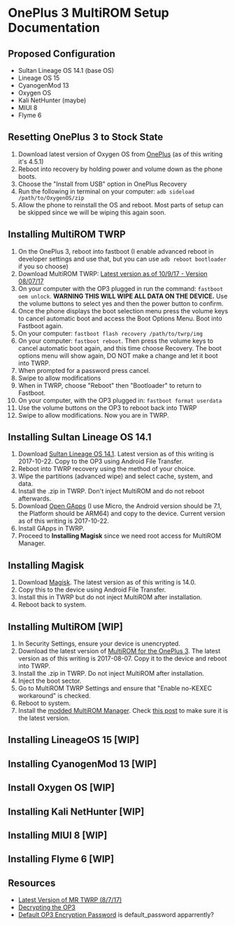 # OnePlus 3 MultiROM Setup Documentation

## Proposed Configuration
- Sultan Lineage OS 14.1 (base OS)
- Lineage OS 15 
- CyanogenMod 13
- Oxygen OS
- Kali NetHunter (maybe)
- MIUI 8
- Flyme 6


## Resetting OnePlus 3 to Stock State
1. Download latest version of Oxygen OS from [OnePlus](http://downloads.oneplus.net/) (as of this writing it's 4.5.1)
1. Reboot into recovery by holding power and volume down as the phone boots.
1. Choose the "Install from USB" option in OnePlus Recovery
1. Run the following in terminal on your computer: `adb sideload /path/to/OxygenOS/zip`
1. Allow the phone to reinstall the OS and reboot. Most parts of setup can be skipped since we will be wiping this again soon.

## Installing MultiROM TWRP
1. On the OnePlus 3, reboot into fastboot (I enable advanced reboot in developer settings and use that, but you can use `adb reboot bootloader` if you so choose)
1. Download MultiROM TWRP: [Latest version as of 10/9/17 - Version 08/07/17](https://forum.xda-developers.com/showpost.php?p=73316166&postcount=1950)
1. On your computer with the OP3 plugged in run the command: `fastboot oem unlock`. **WARNING THIS WILL WIPE ALL DATA ON THE DEVICE.** Use the volume buttons to select yes and then the power button to confirm.
1. Once the phone displays the boot selection menu press the volume keys to cancel automatic boot and access the Boot Options Menu. Boot into Fastboot again.
1. On your computer: `fastboot flash recovery /path/to/twrp/img`
1. On your computer: `fastboot reboot`. Then press the volume keys to cancel automatic boot again, and this time choose Recovery. The boot options menu will show again, DO NOT make a change and let it boot into TWRP.
1. When prompted for a password press cancel.
1. Swipe to allow modifications
1. When in TWRP, choose "Reboot" then "Bootloader" to return to Fastboot.
1. On your computer, with the OP3 plugged in: `fastboot format userdata`
1. Use the volume buttons on the OP3 to reboot back into TWRP
1. Swipe to allow modifications. Now you are in TWRP.

## Installing Sultan Lineage OS 14.1
1. Download [Sultan Lineage OS 14.1](https://forum.xda-developers.com/oneplus-3/oneplus-3--3t-cross-device-development/op3-op3t-unofficial-lineageos-14-1-t3588696). Latest version as of this writing is 2017-10-22. Copy to the OP3 using Android File Transfer.
1. Reboot into TWRP recovery using the method of your choice.
1. Wipe the partitions (advanced wipe) and select cache, system, and data.
1. Install the .zip in TWRP. Don't inject MultiROM and do not reboot afterwards.
1. Download [Open GApps](http://opengapps.org/) (I use Micro, the Android version should be 7.1, the Platform should be ARM64) and copy to the device. Current version as of this writing is 2017-10-22.
1. Install GApps in TWRP.
1. Proceed to **Installing Magisk** since we need root access for MultiROM Manager.

## Installing Magisk
1. Download [Magisk](https://forum.xda-developers.com/apps/magisk/official-magisk-v7-universal-systemless-t3473445). The latest version as of this writing is 14.0.
1. Copy this to the device using Android File Transfer.
1. Install this in TWRP but do not inject MultiROM after installation.
1. Reboot back to system.

## Installing MultiROM [WIP]
1. In Security Settings, ensure your device is unencrypted.
1. Download the latest version of [MultiROM for the OnePlus 3](https://forum.xda-developers.com/showpost.php?p=73316166&postcount=1950). The latest version as of this writing is 2017-08-07. Copy it to the device and reboot into TWRP.
1. Install the .zip in TWRP. Do not inject MultiROM after installation.
1. Inject the boot sector.
1. Go to MultiROM TWRP Settings and ensure that "Enable no-KEXEC workaround" is checked.
1. Reboot to system.
1. Install the [modded MultiROM Manager](https://androidfilehost.com/?fid=457095661767155476). Check [this post](https://forum.xda-developers.com/showpost.php?p=67685852&postcount=2) to make sure it is the latest version.

## Installing LineageOS 15 [WIP]


## Installing CyanogenMod 13 [WIP]


## Install Oxygen OS [WIP]


## Installing Kali NetHunter [WIP]


## Installing MIUI 8 [WIP]


## Installing Flyme 6 [WIP]


## Resources
- [Latest Version of MR TWRP (8/7/17)](https://forum.xda-developers.com/showpost.php?p=73316166&postcount=1950)
- [Decrypting the OP3](https://forum.xda-developers.com/oneplus-3/how-to/unencrypt-oxygenos-loosing-data-t3412228)
- [Default OP3 Encryption Password](https://forum.xda-developers.com/oneplus-3/help/removing-encryption-t3422581) is default_password apparrently?
